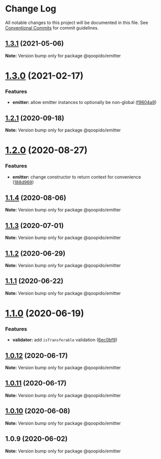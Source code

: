 # Change Log

All notable changes to this project will be documented in this file.
See [Conventional Commits](https://conventionalcommits.org) for commit guidelines.

## [1.3.1](https://github.com/dlueth/qoopido/compare/@qoopido/emitter@1.3.0...@qoopido/emitter@1.3.1) (2021-05-06)

**Note:** Version bump only for package @qoopido/emitter





# [1.3.0](https://github.com/dlueth/qoopido/compare/@qoopido/emitter@1.2.1...@qoopido/emitter@1.3.0) (2021-02-17)


### Features

* **emitter:** allow emitter instances to optionally be non-global ([f9604a9](https://github.com/dlueth/qoopido/commit/f9604a93e240dde4aa00f4b0580468e732d2dbb3))





## [1.2.1](https://github.com/dlueth/qoopido/compare/@qoopido/emitter@1.2.0...@qoopido/emitter@1.2.1) (2020-09-18)

**Note:** Version bump only for package @qoopido/emitter





# [1.2.0](https://github.com/dlueth/qoopido/compare/@qoopido/emitter@1.1.4...@qoopido/emitter@1.2.0) (2020-08-27)


### Features

* **emitter:** change constructor to return context for convenience ([188d969](https://github.com/dlueth/qoopido/commit/188d96971e87e94017467a95ab682a5ff9eef326))





## [1.1.4](https://github.com/dlueth/qoopido/compare/@qoopido/emitter@1.1.3...@qoopido/emitter@1.1.4) (2020-08-06)

**Note:** Version bump only for package @qoopido/emitter





## [1.1.3](https://github.com/dlueth/qoopido/compare/@qoopido/emitter@1.1.2...@qoopido/emitter@1.1.3) (2020-07-01)

**Note:** Version bump only for package @qoopido/emitter





## [1.1.2](https://github.com/dlueth/qoopido/compare/@qoopido/emitter@1.1.1...@qoopido/emitter@1.1.2) (2020-06-29)

**Note:** Version bump only for package @qoopido/emitter





## [1.1.1](https://github.com/dlueth/qoopido/compare/@qoopido/emitter@1.1.0...@qoopido/emitter@1.1.1) (2020-06-22)

**Note:** Version bump only for package @qoopido/emitter





# [1.1.0](https://github.com/dlueth/qoopido/compare/@qoopido/emitter@1.0.12...@qoopido/emitter@1.1.0) (2020-06-19)


### Features

* **validator:** add `isTransferable` validation ([6ec0bf9](https://github.com/dlueth/qoopido/commit/6ec0bf9d9966bf042cee4c977d4517399d1671b6))





## [1.0.12](https://github.com/dlueth/qoopido/compare/@qoopido/emitter@1.0.11...@qoopido/emitter@1.0.12) (2020-06-17)

**Note:** Version bump only for package @qoopido/emitter





## [1.0.11](https://github.com/dlueth/qoopido/compare/@qoopido/emitter@1.0.10...@qoopido/emitter@1.0.11) (2020-06-17)

**Note:** Version bump only for package @qoopido/emitter





## [1.0.10](https://github.com/dlueth/qoopido/compare/@qoopido/emitter@1.0.9...@qoopido/emitter@1.0.10) (2020-06-08)

**Note:** Version bump only for package @qoopido/emitter





## 1.0.9 (2020-06-02)

**Note:** Version bump only for package @qoopido/emitter
